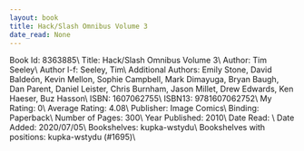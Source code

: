 ```yaml
---
layout: book
title: Hack/Slash Omnibus Volume 3
date_read: None
---
```


Book Id: 8363885\ 
Title: Hack/Slash Omnibus Volume 3\ 
Author: Tim Seeley\ 
Author l-f: Seeley, Tim\ 
Additional Authors: Emily Stone, David Baldeón, Kevin Mellon, Sophie Campbell, Mark Dimayuga, Bryan Baugh, Dan Parent, Daniel Leister, Chris Burnham, Jason Millet, Drew Edwards, Ken Haeser, Buz Hasson\ 
ISBN: 1607062755\ 
ISBN13: 9781607062752\ 
My Rating: 0\ 
Average Rating: 4.08\ 
Publisher: Image Comics\ 
Binding: Paperback\ 
Number of Pages: 300\ 
Year Published: 2010\ 
Date Read: \ 
Date Added: 2020/07/05\ 
Bookshelves: kupka-wstydu\ 
Bookshelves with positions: kupka-wstydu (#1695)\ 

